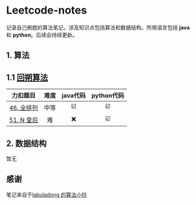 # Leetcode-notes
记录自己刷题的算法笔记，涉及知识点包括算法和数据结构，所用语言包括 **java** 和 **python**。后续会持续更新。

## 1. 算法

## 1.1 [回朔算法](https://github.com/Ethan-cw/leetcode-notes/tree/main/算法/回朔算法)

|                          力扣题目                           | 难度 | java代码 | python代码 |
| :---------------------------------------------------------: | :--: | :------: | :--------: |
| [46. 全排列](https://leetcode-cn.com/problems/permutations) | 中等 |    ☑️     |     ☑️      |
|   [51. N 皇后](https://leetcode-cn.com/problems/n-queens)   |  难  |    ✖️     |     ☑️      |

## 2. 数据结构

暂无

## 感谢

笔记来自于[labuladong 的算法小抄](https://labuladong.gitee.io/algo/)

